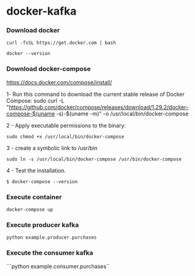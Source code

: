 # docker-kafka

### Download docker

``curl -fsSL https://get.docker.com | bash``

``docker --version``

### Download docker-compose
https://docs.docker.com/compose/install/


1- Run this command to download the current stable release of Docker Compose:
sudo curl -L "https://github.com/docker/compose/releases/download/1.29.2/docker-compose-$(uname -s)-$(uname -m)" -o /usr/local/bin/docker-compose

2 - Apply executable permissions to the binary:

``sudo chmod +x /usr/local/bin/docker-compose``

3 - create a symbolic link to /usr/bin

``sudo ln -s /usr/local/bin/docker-compose /usr/bin/docker-compose``

4 - Test the installation.

``$ docker-compose --version``


### Execute container
``docker-compose up``


### Execute producer  kafka
``python example.producer.purchases``

### Execute the consumer kafka
```python example.consumer.purchases``

